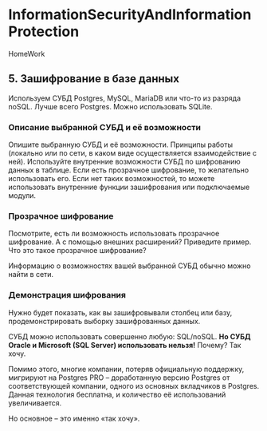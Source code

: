 # InformationSecurityAndInformationProtection
HomeWork

## 5. Зашифрование в базе данных

Используем СУБД Postgres, MySQL, MariaDB или что-то из разряда noSQL. Лучше всего Postgres. Можно использовать SQLite.

### Описание выбранной СУБД и её возможности

Опишите выбранную СУБД и её возможности. Принципы работы (локально или по сети, в каком виде осуществляется взаимодействие с ней). Используйте внутренние возможности СУБД по шифрованию данных в таблице. Если есть прозрачное шифрование, то желательно использовать его. Если нет таких возможностей, то можете использовать внутренние функции зашифрования или подключаемые модули.

### Прозрачное шифрование

Посмотрите, есть ли возможность использовать прозрачное шифрование. А с помощью внешних расширений? Приведите пример. Что это такое прозрачное шифрование?

Информацию о возможностях вашей выбранной СУБД обычно можно найти в сети.

### Демонстрация шифрования

Нужно будет показать, как вы зашифровывали столбец или базу, продемонстрировать выборку зашифрованных данных. 

СУБД можно использовать совершенно любую: SQL/noSQL. **Но СУБД Oracle и Microsoft (SQL Server) использовать нельзя!** Почему? Так хочу.

Помимо этого, многие компании, потеряв официальную поддержку, мигрируют на Postgres PRO – доработанную версию Postgres от соответствующей компании, одного из основных вкладчиков в Postgres. Данная технология бесплатна, и количество её использований увеличивается.

Но основное – это именно «так хочу».
